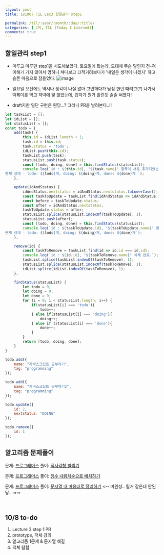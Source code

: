 ```yaml
---
layout: post
title: 181007 TIL Lec3 할일관리 step1 

permalink: /til/:year/:month/:day/:title/
categories: [_1막, TIL (Today I Learned)]
comments: true
---
```


## 할일관리 step1
- 미루고 미루던 step1을 시도해보았다. 토요일에 봤는데, 도대체 무슨 말인지 전-혀 이해가 가지 않아서 멍하니 쳐다보고 끄적거려보다가 '내일은 생각이 나겠지' 하고 슬픈 마음으로 잠들었다. 
![image](https://user-images.githubusercontent.com/40848630/46588716-9cac8280-cadb-11e8-8cb6-f85408075309.png)

- 일요일 오전에도 역시나 생각이 나질 않아 고민하다가 낮잠 한번 때리고(?) 나가서 떡볶이를 먹고 저녁에 뙇 앉았는데, 갑자기 뭔가 홀린듯 술술 써졌다! 

- draft지만 일단 구현은 된당...? 그러니 PR을 날려본다..!! 

```javascript
let taskList = [];
let idList = [];
let statusList = [];
const todo = {
    add(task) {
        this.id = idList.length + 1;
        task.id = this.id;
        task.status = 'todo';
        idList.push(this.id);
        taskList.push(task);
        statusList.push(task.status);
        const [todo, doing, done] = this.findStatus(statusList);
        console.log(`id : ${this.id}, "${task.name}" 항목이 새로 추가되었습니다.
현재 상태 - todo: ${todo}개, doing: ${doing}개, done: ${done}개 `);
    },

    update(idAndStatus) {
        idAndStatus.nextstatus = idAndStatus.nextstatus.toLowerCase();
        const taskToUpdate = taskList.find(idAndStatus => idAndStatus.id === this.id);
        const before = taskToUpdate.status;
        const after = idAndStatus.nextstatus;
        taskToUpdate.status = after;
        statusList.splice(statusList.indexOf(taskToUpdate), 1);
        statusList.push(after);
        const [todo, doing, done] = this.findStatus(statusList);
        console.log(`id : ${taskToUpdate.id}, "${taskToUpdate.name}" 항목이 (${before} => ${after}) 상태로 업데이트되었습니다. 
현재 상태 - todo: ${todo}개, doing: ${doing}개, done: ${done}개`);
    },

    remove(id) {
        const taskToRemove = taskList.find(id => id.id === id.id);
        console.log(`id : ${id.id}, "${taskToRemove.name}" 삭제 완료.`);
        taskList.splice(taskList.indexOf(taskToRemove), 1);
        statusList.splice(statusList.indexOf(taskToRemove), 1);
        idList.splice(idList.indexOf(taskToRemove), 1);
    },

    findStatus(statusList) {
        let todo = 0;
        let doing = 0;
        let done = 0;
        for (i = 0; i < statusList.length; i++) {
            if(statusList[i] === 'todo'){
                todo++;
            } else if(statusList[i] === 'doing'){
                doing++;
            } else if (statusList[i] === 'done'){
                done++;
            }
        }
        return [todo, doing, done];
    }
}

todo.add({
    name: "자바스크립트 공부하기",
    tag: "programming"
});

todo.add({
    name: "자바스크립트 공부하기2",
    tag: "programming"
});

todo.update({
    id: 2,
    nextstatus: "DOING"
});

todo.remove({
    id: 1
});
```

## 알고리즘 문제풀이
문제: [프로그래머스](https://programmers.co.kr/learn/courses/30/lessons/12969?language=javascript)
풀이: 
[직사각형 별찍기](https://gist.github.com/developersoom/5edb7002bed420f4b1ceb4503cd262cc)

문제: [프로그래머스](https://programmers.co.kr/learn/courses/30/lessons/12933?language=javascript)
풀이: [정수 내림차순으로 배치하기](https://gist.github.com/developersoom/70b104a567211191f9e43c47cd3b0925)

문제: [프로그래머스](https://programmers.co.kr/learn/courses/30/lessons/12915?language=javascript)
풀이: [문자열 내 마음대로 정리하기](https://gist.github.com/developersoom/a8b545a2f2c1473d4ab346383fd9aaaf) <-- 미완성.. 될거 같은데 안된당...ㅠㅠ 


<br>

## 10/8 to-do
1. Lecture 3 step 1 PR
2. prototype, 객체 강의
3. 알고리즘 1문제 & 문자열 해결 
4. 객체 탐험
